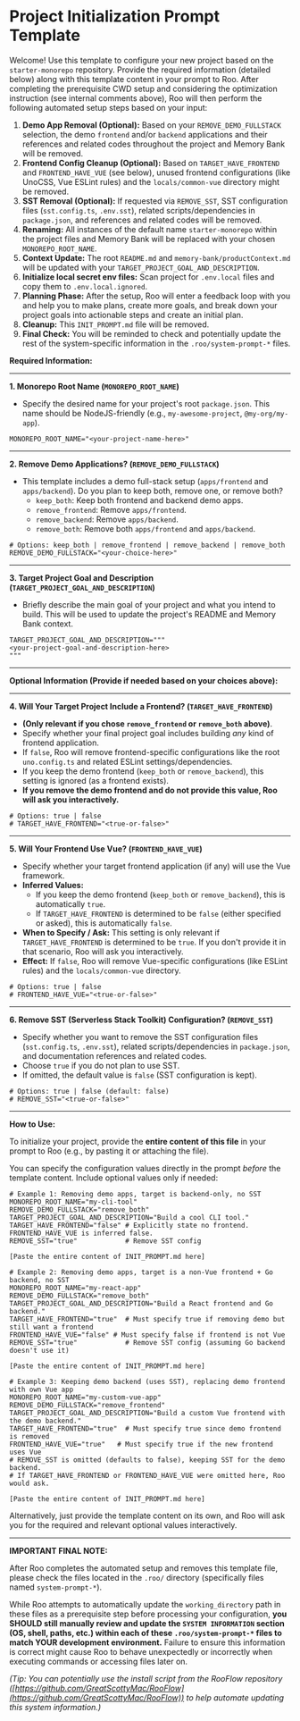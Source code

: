 <!--
ROO PREREQUISITE INSTRUCTIONS:
Before loading the memory bank and processing user input or the steps below, perform the following:
1. Identify the Current Working Directory (CWD) of this project.
2. Search all files within the `.roo/` directory (specifically `system-prompt-*` files).
3. Replace all instances of the hardcoded path `/home/mine/starter-monorepo` with the identified CWD.
4. AFTER completing the path replacement, proceed to parse user-provided configuration values (if any) and load the Memory Bank (if present).
-->
<!--
ROO EXECUTION OPTIMIZATION INSTRUCTION:
When performing the setup steps below (especially steps involving file modifications like removals, renaming, and context updates), analyze ALL required changes for a specific file based on the user's configuration *before* making any edits. Consolidate these changes into a single file modification operation (e.g., one `apply_diff` or `write_to_file` call per file) whenever feasible, instead of performing multiple separate edits on the same file. Read the file content only once if multiple changes are planned for it.
-->

# Project Initialization Prompt Template

Welcome! Use this template to configure your new project based on the `starter-monorepo` repository. Provide the required information (detailed below) along with this template content in your prompt to Roo. After completing the prerequisite CWD setup and considering the optimization instruction (see internal comments above), Roo will then perform the following automated setup steps based on your input:

1.  **Demo App Removal (Optional):** Based on your `REMOVE_DEMO_FULLSTACK` selection, the demo `frontend` and/or `backend` applications and their references and related codes throughout the project and Memory Bank will be removed.
2.  **Frontend Config Cleanup (Optional):** Based on `TARGET_HAVE_FRONTEND` and `FRONTEND_HAVE_VUE` (see below), unused frontend configurations (like UnoCSS, Vue ESLint rules) and the `locals/common-vue` directory might be removed.
3.  **SST Removal (Optional):** If requested via `REMOVE_SST`, SST configuration files (`sst.config.ts`, `.env.sst`), related scripts/dependencies in `package.json`, and references and related codes will be removed.
4.  **Renaming:** All instances of the default name `starter-monorepo` within the project files and Memory Bank will be replaced with your chosen `MONOREPO_ROOT_NAME`.
5.  **Context Update:** The root `README.md` and `memory-bank/productContext.md` will be updated with your `TARGET_PROJECT_GOAL_AND_DESCRIPTION`.
6.  **Initialize local secret env files:** Scan project for `.env.local` files and copy them to `.env.local.ignored`.
7.  **Planning Phase:** After the setup, Roo will enter a feedback loop with you and help you to make plans, create more goals, and break down your project goals into actionable steps and create an initial plan.
8.  **Cleanup:** This `INIT_PROMPT.md` file will be removed.
9.  **Final Check:** You will be reminded to check and potentially update the rest of the system-specific information in the `.roo/system-prompt-*` files.

**Required Information:**

---

**1. Monorepo Root Name (`MONOREPO_ROOT_NAME`)**

*   Specify the desired name for your project's root `package.json`. This name should be NodeJS-friendly (e.g., `my-awesome-project`, `@my-org/my-app`).

```text
MONOREPO_ROOT_NAME="<your-project-name-here>"
```

---

**2. Remove Demo Applications? (`REMOVE_DEMO_FULLSTACK`)**

*   This template includes a demo full-stack setup (`apps/frontend` and `apps/backend`). Do you plan to keep both, remove one, or remove both?
    *   `keep_both`: Keep both frontend and backend demo apps.
    *   `remove_frontend`: Remove `apps/frontend`.
    *   `remove_backend`: Remove `apps/backend`.
    *   `remove_both`: Remove both `apps/frontend` and `apps/backend`.

```text
# Options: keep_both | remove_frontend | remove_backend | remove_both
REMOVE_DEMO_FULLSTACK="<your-choice-here>"
```

---

**3. Target Project Goal and Description (`TARGET_PROJECT_GOAL_AND_DESCRIPTION`)**

*   Briefly describe the main goal of your project and what you intend to build. This will be used to update the project's README and Memory Bank context.

```text
TARGET_PROJECT_GOAL_AND_DESCRIPTION="""
<your-project-goal-and-description-here>
"""
```

---

**Optional Information (Provide if needed based on your choices above):**

---

**4. Will Your Target Project Include a Frontend? (`TARGET_HAVE_FRONTEND`)**

*   **(Only relevant if you chose `remove_frontend` or `remove_both` above)**.
*   Specify whether your final project goal includes building *any* kind of frontend application.
*   If `false`, Roo will remove frontend-specific configurations like the root `uno.config.ts` and related ESLint settings/dependencies.
*   If you keep the demo frontend (`keep_both` or `remove_backend`), this setting is ignored (as a frontend exists).
*   **If you remove the demo frontend and do not provide this value, Roo will ask you interactively.**

```text
# Options: true | false
# TARGET_HAVE_FRONTEND="<true-or-false>"
```

---

**5. Will Your Frontend Use Vue? (`FRONTEND_HAVE_VUE`)**

*   Specify whether your target frontend application (if any) will use the Vue framework.
*   **Inferred Values:**
    *   If you keep the demo frontend (`keep_both` or `remove_backend`), this is automatically `true`.
    *   If `TARGET_HAVE_FRONTEND` is determined to be `false` (either specified or asked), this is automatically `false`.
*   **When to Specify / Ask:** This setting is only relevant if `TARGET_HAVE_FRONTEND` is determined to be `true`. If you don't provide it in that scenario, Roo will ask you interactively.
*   **Effect:** If `false`, Roo will remove Vue-specific configurations (like ESLint rules) and the `locals/common-vue` directory.

```text
# Options: true | false
# FRONTEND_HAVE_VUE="<true-or-false>"
```

---

**6. Remove SST (Serverless Stack Toolkit) Configuration? (`REMOVE_SST`)**

*   Specify whether you want to remove the SST configuration files (`sst.config.ts`, `.env.sst`), related scripts/dependencies in `package.json`, and documentation references and related codes.
*   Choose `true` if you do not plan to use SST.
*   If omitted, the default value is `false` (SST configuration is kept).

```text
# Options: true | false (default: false)
# REMOVE_SST="<true-or-false>"
```

---

**How to Use:**

To initialize your project, provide the **entire content of this file** in your prompt to Roo (e.g., by pasting it or attaching the file).

You can specify the configuration values directly in the prompt *before* the template content. Include optional values only if needed:

```
# Example 1: Removing demo apps, target is backend-only, no SST
MONOREPO_ROOT_NAME="my-cli-tool"
REMOVE_DEMO_FULLSTACK="remove_both"
TARGET_PROJECT_GOAL_AND_DESCRIPTION="Build a cool CLI tool."
TARGET_HAVE_FRONTEND="false" # Explicitly state no frontend. FRONTEND_HAVE_VUE is inferred false.
REMOVE_SST="true"            # Remove SST config

[Paste the entire content of INIT_PROMPT.md here]

# Example 2: Removing demo apps, target is a non-Vue frontend + Go backend, no SST
MONOREPO_ROOT_NAME="my-react-app"
REMOVE_DEMO_FULLSTACK="remove_both"
TARGET_PROJECT_GOAL_AND_DESCRIPTION="Build a React frontend and Go backend."
TARGET_HAVE_FRONTEND="true"  # Must specify true if removing demo but still want a frontend
FRONTEND_HAVE_VUE="false" # Must specify false if frontend is not Vue
REMOVE_SST="true"            # Remove SST config (assuming Go backend doesn't use it)

[Paste the entire content of INIT_PROMPT.md here]

# Example 3: Keeping demo backend (uses SST), replacing demo frontend with own Vue app
MONOREPO_ROOT_NAME="my-custom-vue-app"
REMOVE_DEMO_FULLSTACK="remove_frontend"
TARGET_PROJECT_GOAL_AND_DESCRIPTION="Build a custom Vue frontend with the demo backend."
TARGET_HAVE_FRONTEND="true"  # Must specify true since demo frontend is removed
FRONTEND_HAVE_VUE="true"   # Must specify true if the new frontend uses Vue
# REMOVE_SST is omitted (defaults to false), keeping SST for the demo backend.
# If TARGET_HAVE_FRONTEND or FRONTEND_HAVE_VUE were omitted here, Roo would ask.

[Paste the entire content of INIT_PROMPT.md here]
```

Alternatively, just provide the template content on its own, and Roo will ask you for the required and relevant optional values interactively.

<!-- For Roo, make sure you ask interactively for each value, don't ask all of them at once -->

---

**IMPORTANT FINAL NOTE:**

After Roo completes the automated setup and removes this template file, please check the files located in the `.roo/` directory (specifically files named `system-prompt-*`).

While Roo attempts to automatically update the `working_directory` path in these files as a prerequisite step before processing your configuration, **you SHOULD still manually review and update the `SYSTEM INFORMATION` section (OS, shell, paths, etc.) within each of these `.roo/system-prompt-*` files to match YOUR development environment.** Failure to ensure this information is correct might cause Roo to behave unexpectedly or incorrectly when executing commands or accessing files later on.

*(Tip: You can potentially use the install script from the RooFlow repository ([https://github.com/GreatScottyMac/RooFlow](https://github.com/GreatScottyMac/RooFlow)) to help automate updating this system information.)*
